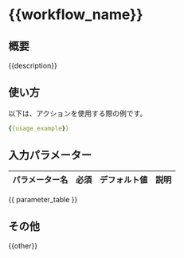 # {{workflow_name}}

## 概要

{{description}}

## 使い方

以下は、アクションを使用する際の例です。

```yaml
{{usage_example}}
```

## 入力パラメーター

| パラメーター名 | 必須 | デフォルト値 | 説明 |
| ---------------- | ---- | ------------ | ---- |
{{ parameter_table }}

## その他

{{other}}

